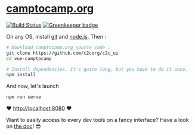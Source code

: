 # [camptocamp.org](https://www.camptocamp.org)

[![Build Status](https://travis-ci.com/c2corg/c2c_ui.svg?branch=master)](https://travis-ci.com/c2corg/c2c_ui) [![Greenkeeper badge](https://badges.greenkeeper.io/c2corg/c2c_ui.svg)](https://greenkeeper.io/)

On any OS, install [git](https://git-scm.com/) and [node.js](https://nodejs.org/en/). Then :

```bash
# Download camptocamp.org source code :
git clone https://github.com/c2corg/c2c_ui
cd vue-camptocamp

# Install dependencies. It's quite long, but you have to do it once.
npm install
```

And now, let's launch

```bash
npm run serve
```

:heart: [http://localhost:8080](http://localhost:8080) :heart:

Want to easily access to every dev tools on a fancy interface? Have a look on [the doc](https://github.com/c2corg/c2c_ui/blob/master/docs/development-environment.md)! :sunglasses:
